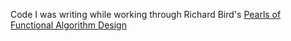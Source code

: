 Code I was writing while working through
Richard Bird's [Pearls of Functional Algorithm Design](http://www.amazon.com/gp/product/0521513383?ie=UTF8&tag=straloop-20)
